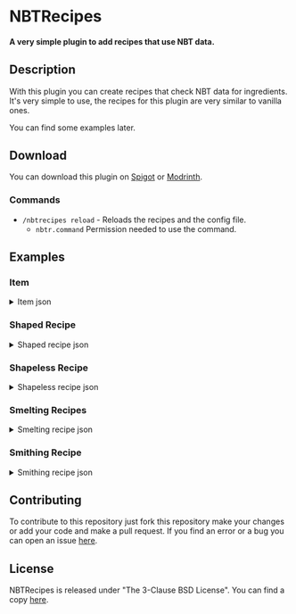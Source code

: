 # NBTRecipes

#### A very simple plugin to add recipes that use NBT data.

## Description

With this plugin you can create recipes that check NBT data for ingredients.
It's very simple to use, the recipes for this plugin are very similar to vanilla ones.

You can find some examples later.

## Download

You can download this plugin on [Spigot](https://www.spigotmc.org/resources/nbtrecipes.107230/) or [Modrinth](https://modrinth.com/plugin/nbtrecipes).


### Commands
* `/nbtrecipes reload` - Reloads the recipes and the config file.
    * `nbtr.command` Permission needed to use the command.

## Examples

### Item
<details>
<summary>Item json</summary>

```json
{
  "material": "minecraft:stone",
  "amount": 4,
  "name": "&bStone",
  "lore": [
    "&bThis is the first line",
    "&bThis is the second line"
  ],
  "nbt": "{CustomModelData:1}"
}
```

This is tha object that represents an item in the recipes, it can be used as an ingredient or as a result.
The majority of these fields are optional, the only one needed is the material.

</details>

### Shaped Recipe
<details>
  <summary>Shaped recipe json</summary>

```json
{
  "type": "crafting_shaped",
  "pattern": [
    "rrr",
    "gcg",
    "ppp"
  ],
  "key": {
    "r": {
      "material": "redstone"
    },
    "g": {
      "material": "glowstone_dust"
    },
    "p": {
      "material": "gunpowder"
    },
    "c": {
      "material": "knowledge_book",
      "nbt": "{CustomModelData: 1}"
    }
  },
  "result": {
    "material": "knowledge_book",
    "amount": 1,
    "name": "Mixed Powder",
    "lore": [
      "A mixture of gunpowder, glowstone and redstone",
      "that can be used to craft something"
    ],
    "nbt": "{CustomModelData: 2}"
  }
}
```

This can also be 2x2.

</details>

### Shapeless Recipe
<details>
  <summary>Shapeless recipe json</summary>

```json
{
  "type": "crafting_shapeless",
  "ingredients": [
    {
      "material": "redstone"
    },
    {
      "material": "glowstone_dust"
    },
    {
      "material": "gunpowder"
    }
  ],
  "result": {
    "material": "diamond"
  }
}
```

</details>

### Smelting Recipes
<details>
  <summary>Smelting recipe json</summary>

```json
{
  "type": "smelting",
  "input": {
    "material": "crimson_stem"
  },
  "result": {
    "material": "charcoal"
  },
  "experience": 0.7,
  "cooking_time": 200
}
```

This can be used for smelting, blasting, smoking and campfire cooking.
The classic furnace has type `smelting`, the blast furnace has type `blasting`, the smoker has type `smoking` and the campfire has type `campfire_cooking`.

`experience` and `cooking_time` are optional.

</details>

### Smithing Recipe
<details>
  <summary>Smithing recipe json</summary>

```json
{
  "type": "smithing",
  "base": {
    "material": "diamond_sword"
  },
  "addition": {
    "material": "nether_star"
  },
  "result": {
    "material": "netherite_sword",
    "nbt": "{CustomModelData: 5}"
  }
}
```

</details>

## Contributing

To contribute to this repository just fork this repository make your changes or add your code and make a pull request.
If you find an error or a bug you can open an issue [here](https://github.com/LoreSchaeffer/NBTRecipes/issues).

## License

NBTRecipes is released under "The 3-Clause BSD License". You can find a copy [here](https://github.com/LoreSchaeffer/NBTRecipes/blob/master/LICENSE).
